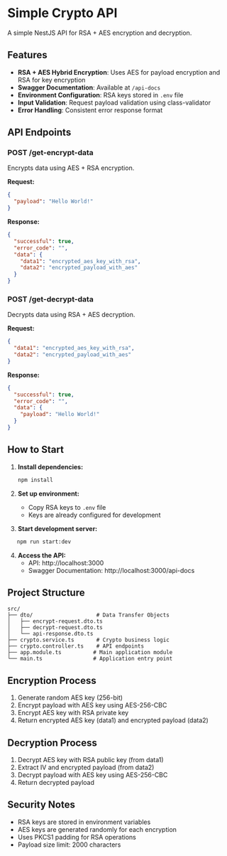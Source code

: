 # Simple Crypto API

A simple NestJS API for RSA + AES encryption and decryption.

## Features

- **RSA + AES Hybrid Encryption**: Uses AES for payload encryption and RSA for key encryption
- **Swagger Documentation**: Available at `/api-docs`
- **Environment Configuration**: RSA keys stored in `.env` file
- **Input Validation**: Request payload validation using class-validator
- **Error Handling**: Consistent error response format

## API Endpoints

### POST /get-encrypt-data
Encrypts data using AES + RSA encryption.

**Request:**
```json
{
  "payload": "Hello World!"
}
```

**Response:**
```json
{
  "successful": true,
  "error_code": "",
  "data": {
    "data1": "encrypted_aes_key_with_rsa",
    "data2": "encrypted_payload_with_aes"
  }
}
```

### POST /get-decrypt-data
Decrypts data using RSA + AES decryption.

**Request:**
```json
{
  "data1": "encrypted_aes_key_with_rsa",
  "data2": "encrypted_payload_with_aes"
}
```

**Response:**
```json
{
  "successful": true,
  "error_code": "",
  "data": {
    "payload": "Hello World!"
  }
}
```

## How to Start

1. **Install dependencies:**
   ```bash
   npm install
   ```

2. **Set up environment:**
   - Copy RSA keys to `.env` file
   - Keys are already configured for development

3. **Start development server:**
```bash
   npm run start:dev
   ```

4. **Access the API:**
   - API: http://localhost:3000
   - Swagger Documentation: http://localhost:3000/api-docs

## Project Structure

```
src/
├── dto/                    # Data Transfer Objects
│   ├── encrypt-request.dto.ts
│   ├── decrypt-request.dto.ts
│   └── api-response.dto.ts
├── crypto.service.ts       # Crypto business logic
├── crypto.controller.ts    # API endpoints
├── app.module.ts          # Main application module
└── main.ts                # Application entry point
```

## Encryption Process

1. Generate random AES key (256-bit)
2. Encrypt payload with AES key using AES-256-CBC
3. Encrypt AES key with RSA private key
4. Return encrypted AES key (data1) and encrypted payload (data2)

## Decryption Process

1. Decrypt AES key with RSA public key (from data1)
2. Extract IV and encrypted payload (from data2)
3. Decrypt payload with AES key using AES-256-CBC
4. Return decrypted payload

## Security Notes

- RSA keys are stored in environment variables
- AES keys are generated randomly for each encryption
- Uses PKCS1 padding for RSA operations
- Payload size limit: 2000 characters